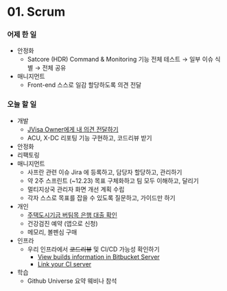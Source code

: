 # 01. Scrum

### 어제 한 일

- 안정화
    - Satcore (HDR) Command & Monitoring 기능 전체 테스트 → 일부 이슈 식별 → 전체 공유
- 매니지먼트
    - Front-end 스스로 일감 할당하도록 의견 전달

### 오늘 할 일

- 개발
    - [JVisa Owner에게 내 의견 전달하기](https://github.com/pfroud/JVisa/issues/2)
    - ACU, X-DC 리포팅 기능 구현하고, 코드리뷰 받기
- 안정화
- 리팩토링
- 매니지먼트
    - 사프란 관련 이슈 Jira 에 등록하고, 담당자 할당하고, 관리하기
    - 약 2주 스프린트 (~12.23) 목표 구체화하고 팀 모두 이해하고, 달리기
    - 멀티지상국 관리자 화면 개선 계획 수립
    - 각자 스스로 목표를 잡을 수 있도록 질문하고, 가이드만 하기
- 개인
    - [주택도시기금 버팀목 은행 대출 확인](http://nhuf.molit.go.kr/FP/FP05/FP0502/FP05020101.jsp)
    - 건강검진 예약 (앱으로 신청)
    - 메모리, 볼펜심 구매
- 인프라
    - 우리 인프라에서 ~~코드리뷰~~ 및 CI/CD 가능성 확인하기
        - [View builds information in Bitbucket Server](https://confluence.atlassian.com/bitbucketserver079/view-builds-information-in-bitbucket-server-1043905452.html?utm_campaign=in-app-help&utm_medium=in-app-help&utm_source=stash)
        - [Link your CI server](https://confluence.atlassian.com/bitbucketserver079/link-your-ci-server-1043905450.html)
- 학습
    - Github Universe 요약 웨비나 참석
